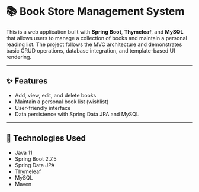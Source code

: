 # 📚 Book Store Management System

This is a web application built with **Spring Boot**, **Thymeleaf**, and **MySQL** that allows users to manage a collection of books and maintain a personal reading list. The project follows the MVC architecture and demonstrates basic CRUD operations, database integration, and template-based UI rendering.

---

## ✨ Features

- Add, view, edit, and delete books
- Maintain a personal book list (wishlist)
- User-friendly interface 
- Data persistence with Spring Data JPA and MySQL

---

## 🔧 Technologies Used

- Java 11  
- Spring Boot 2.7.5  
- Spring Data JPA  
- Thymeleaf  
- MySQL  
- Maven
